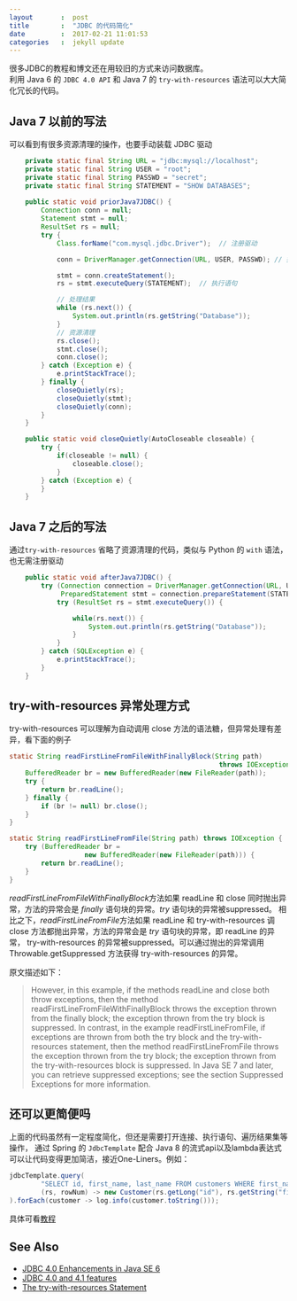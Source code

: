 ```yaml
---
layout       :  post
title        :  "JDBC 的代码简化"
date         :  2017-02-21 11:01:53
categories   :  jekyll update
---
```


很多JDBC的教程和博文还在用较旧的方式来访问数据库。  
利用 Java 6 的 `JDBC 4.0 API` 和 Java 7 的 `try-with-resources` 语法可以大大简化冗长的代码。


Java 7 以前的写法
----------
可以看到有很多资源清理的操作，也要手动装载 JDBC 驱动
```java
    private static final String URL = "jdbc:mysql://localhost";
    private static final String USER = "root";
    private static final String PASSWD = "secret";
    private static final String STATEMENT = "SHOW DATABASES";
    
    public static void priorJava7JDBC() {
        Connection conn = null;
        Statement stmt = null;
        ResultSet rs = null;
        try {
            Class.forName("com.mysql.jdbc.Driver");  // 注册驱动

            conn = DriverManager.getConnection(URL, USER, PASSWD); // 打开连接

            stmt = conn.createStatement();
            rs = stmt.executeQuery(STATEMENT);  // 执行语句

            // 处理结果
            while (rs.next()) {
                System.out.println(rs.getString("Database"));
            }
            // 资源清理
            rs.close();
            stmt.close();
            conn.close();
        } catch (Exception e) {
            e.printStackTrace();
        } finally {
            closeQuietly(rs);
            closeQuietly(stmt);
            closeQuietly(conn);
        }
    }

    public static void closeQuietly(AutoCloseable closeable) {
        try {
            if(closeable != null) {
                closeable.close();
            }
        } catch (Exception e) {
        }
    }
```


Java 7 之后的写法
--------------
通过`try-with-resources` 省略了资源清理的代码，类似与 Python 的 `with` 语法，也无需注册驱动
```java
    public static void afterJava7JDBC() {
        try (Connection connection = DriverManager.getConnection(URL, USER, PASSWD);
             PreparedStatement stmt = connection.prepareStatement(STATEMENT)) {
            try (ResultSet rs = stmt.executeQuery()) {

                while(rs.next()) {
                    System.out.println(rs.getString("Database"));
                }
            }
        } catch (SQLException e) {
            e.printStackTrace();
        }
    }
```

try-with-resources 异常处理方式
--------------
try-with-resources 可以理解为自动调用 close 方法的语法糖，但异常处理有差异，看下面的例子
```java
static String readFirstLineFromFileWithFinallyBlock(String path)
                                                     throws IOException {
    BufferedReader br = new BufferedReader(new FileReader(path));
    try {
        return br.readLine();
    } finally {
        if (br != null) br.close();
    }
}

static String readFirstLineFromFile(String path) throws IOException {
    try (BufferedReader br =
                   new BufferedReader(new FileReader(path))) {
        return br.readLine();
    }
}

```
*readFirstLineFromFileWithFinallyBlock*方法如果 readLine 和 close 同时抛出异常，方法的异常会是 *finally* 语句块的异常。*try* 语句块的异常被suppressed。
相比之下，*readFirstLineFromFile*方法如果 readLine 和 try-with-resources 调 close 方法都抛出异常，方法的异常会是 *try* 语句块的异常，即 readLine 的异常，
try-with-resources 的异常被suppressed。可以通过抛出的异常调用 Throwable.getSuppressed 方法获得 try-with-resources 的异常。

原文描述如下：
>However, in this example, if the methods readLine and close both throw exceptions, then the method readFirstLineFromFileWithFinallyBlock throws the exception thrown from the finally block; the exception thrown from the try block is suppressed. In contrast, in the example readFirstLineFromFile, if exceptions are thrown from both the try block and the try-with-resources statement, then the method readFirstLineFromFile throws the exception thrown from the try block; the exception thrown from the try-with-resources block is suppressed. In Java SE 7 and later, you can retrieve suppressed exceptions; see the section Suppressed Exceptions for more information.

还可以更简便吗
-----------
上面的代码虽然有一定程度简化，但还是需要打开连接、执行语句、遍历结果集等操作，
通过 Spring 的 `JdbcTemplate` 配合 Java 8 的流式api以及lambda表达式可以让代码变得更加简洁，接近One-Liners。例如：
```java
jdbcTemplate.query(
        "SELECT id, first_name, last_name FROM customers WHERE first_name = ?", new Object[] { "Josh" },
        (rs, rowNum) -> new Customer(rs.getLong("id"), rs.getString("first_name"), rs.getString("last_name"))
).forEach(customer -> log.info(customer.toString()));
```
具体可看[教程](https://spring.io/guides/gs/relational-data-access/)

See Also
--------
-   [JDBC 4.0 Enhancements in Java SE 6](http://archive.oreilly.com/pub/a/onjava/2006/08/02/jjdbc-4-enhancements-in-java-se-6.html)
-   [JDBC 4.0 and 4.1 features](http://docs.oracle.com/javadb/10.8.3.0/ref/rrefjdbc4_0summary.html)
-   [The try-with-resources Statement](https://docs.oracle.com/javase/tutorial/essential/exceptions/tryResourceClose.html)

